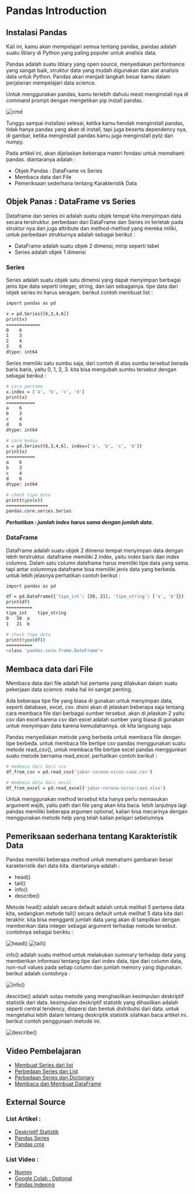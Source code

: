 <h1>Pandas Introduction</h1>

<h2>Instalasi Pandas</h2>

Kali ini, kamu akan mempelajari semua tentang pandas, pandas adalah suatu liblary di Python yang paling populer untuk analisis data.

Pandas adalah suatu liblary yang open source, menyediakan performance yang sangat baik, struktur data yang mudah digunakan dan alat analisis data untuk Python. Pandas akan menjadi langkah besar kamu dalam perjalanan mempelajari data science.

Untuk menggunakan pandas, kamu terlebih dahulu mesti menginstall nya di command prompt dengan mengetikan pip install pandas.

<img src="https://github.com/boyzitakazi/Source-Code-Belajar/blob/master/Python%20Course%20For%20Data%20Science/img/cmd.png" alt="cmd">

Tunggu sampai installasi selesai, ketika kamu hendak menginstall pandas, tidak hanya pandas yang akan di install, tapi juga beserta dependency nya, di gambar, ketika menginstall pandas kamu juga menginstall pytz dan numpy.

Pada artikel ini, akan dijelaskan beberapa materi fondasi untuk memahami pandas. diantaranya adalah :
<ul>
    <li>Objek Pandas : DataFrame vs Series</li>
    <li>Membaca data dari File</li>
    <li>Pemeriksaan sederhana tentang Karakteristik Data</li>
</ul>

<h2>Objek Panas : DataFrame vs Series</h2>

Dataframe dan series ini adalah suatu objek tempat kita menyimpan data secara terstruktur. perbedaan dari DataFrame dan Series ini terletak pada struktur nya dan juga attribute dan method-method yang mereka miliki, untuk perbedaan strukturnya adalah sebagai berikut :

<ul>
    <li>DataFrame adalah suatu objek 2 dimensi, mirip seperti tabel</li>
    <li>Series adalah objek 1 dimensi</li>
</ul>

<h3>Series</h3>

Series adalah suatu objek satu dimensi yang dapat menyimpan berbagai jenis tipe data seperti integer, string, dan lain sebagainya. tipe data dari objek series ini harus seragam. berikut contoh membuat list :

```sh
import pandas as pd

x = pd.Series([6,3,4,6])
print(x)
=============
0    6
1    3
2    4
3    6
dtype: int64
```

Series memiliki satu sumbu saja, dari contoh di atas sumbu tersebut berada baris baris, yaitu 0, 1, 2, 3. kita bisa mengubah sumbu tersebut dengan sebagai berikut :

```sh
# cara pertama
x.index = ['a', 'b', 'c', 'd']
print(x)
===========
a    6
b    3
c    4
d    6
dtype: int64
```
```sh
# cara kedua
x = pd.Series([6,3,4,6], index=['a', 'b', 'c', 'd'])
print(x)
===========
a    6
b    3
c    4
d    6
dtype: int64

# check tipe data
print(type(x))
================
pandas.core.series.Series
```

<b><i>Perhatikan : jumlah index harus sama dengan jumlah data.</i></b>

<h3>DataFrame</h3>

DataFrame adalah suatu objek 2 dimensi tempat menyimpan data dengan lebih terstruktur. dataframe memiliki 2 index, yaitu index baris dan index columns. Dalam satu column dataframe harus memiliki tipe data yang sama. tapi antar columnnya dataframe bisa memiliki jenis data yang berbeda. untuk lebih jelasnya perhatikan contoh berikut :

```sh
import pandas as pd

df = pd.DataFrame({'tipe_int': [50, 21], 'tipe_string': ['a', 'b']})
print(df)
==========
tipe_int    tipe_string
0 	50 	a
1 	21 	b

# check tipe data
print(type(df))
==========
<class 'pandas.core.frame.DataFrame'>
```

<h2>Membaca data dari File</h2>

Membaca data dari file adalah hal pertama yang dilakukan dalam suatu pekerjaan data science. maka hal ini sangat penting.

Ada beberapa tipe file yang biasa di gunakan untuk menyimpan data, seperti database, excel, csv. disini akan di jelaskan beberapa saja tentang cara membaca file dari berbagai sumber tersebut. akan di jelaskan 2 yaitu csv dan excel karena csv dan excel adalah sumber yang biasa di gunakan untuk menyimpan data karena kemudahannya. ok kita langsung saja.

Pandas menyediakan metode yang berbeda untuk membaca file dengan tipe berbeda. untuk membaca file bertipe csv pandas menggunakan suatu metode read_csv(), untuk membaca file bertipe excel pandas menggunkan suatu metode bernama read_excel. perhatikan contoh berikut :

```sh
# membaca dari dari csv
df_from_csv = pd.read_csv('jabar-corona-virus-case.csv')

# membaca data dari excel
df_from_excel = pd.read_excel('jabar-corona-virus-case.xlsx')
```

Untuk menggunakan method tersebut kita hanya perlu memasukan argument wajib, yaitu path dari file yang akan kita baca. lebih lanjutnya lagi pandas memiliki beberapa argumen optional, kalian bisa mecarinya dengan menggunakan metode help yang telah kalian pelajari sebelumnya

<h2>Pemeriksaan sederhana tentang Karakteristik Data</h2>

Pandas memiliki beberapa method untuk memahami gambaran besar karakteristik dari data kita. diantaranya adalah :

<ul>
    <li>head()</li>
    <li>tail()</li>
    <li>info()</li>
    <li>describe()</li>
</ul>

Metode head() adalah secara default adalah untuk melihat 5 pertama data kita, sedangkan metode tail() secara default untuk melihat 5 data kita dari terakhir. kita bisa mengganti jumlah data yang akan di tampilkan dengan memberikan data integer sebagai argument terhadap metode tersebut. contohnya sebagai beriktu :

<img src="https://github.com/boyzitakazi/Source-Code-Belajar/blob/master/Python%20Course%20For%20Data%20Science/img/0head.png" alt="head()">
<img src="https://github.com/boyzitakazi/Source-Code-Belajar/blob/master/Python%20Course%20For%20Data%20Science/img/1tail.png" alt="tail()">

info() adalah suatu method untuk melakukan summary terhadap data yang memberikan informasi tentang tipe dari index data, tipe dari column data, non-null values pada setiap column dan jumlah memory yang digunakan. berikut adalah contohnya :

<img src="https://github.com/boyzitakazi/Source-Code-Belajar/blob/master/Python%20Course%20For%20Data%20Science/img/2info.png" alt="info()">

descirbe() adalah sutau metode yang menghasilkan kesimpulan deskriptif statistik dari data. kesimpulan deskriptif statistik yang dihasilkan adalah seperti central tendency, dispersi dan bentuk distributsi dari data. untuk mengetahui lebih dalam tentang deskriptik statistik silahkan baca artikel ini. berikut contoh penggunaan metode ini.

<img src="https://github.com/boyzitakazi/Source-Code-Belajar/blob/master/Python%20Course%20For%20Data%20Science/img/3describe.png" alt="describe()">

<h2>Video Pembelajaran</h2>
<ul>
    <li><a href="https://youtu.be/3sU4Fn9w_ag">Membuat Series dari list</a></li>
    <li><a href="https://youtu.be/j-o7vsiWafg">Perbedaan Series dan List</a></li>
    <li><a href="https://youtu.be/fg4HNG17qgI">Perbedaan Series dan Dictionary</a></li>
    <li><a href="https://youtu.be/vKnx8sr9xHo">Membaca dan Membuat DataFrame</a></li>
</ul>

<h2>External Source</h2>

<h3>List Artikel :</h3>
<ul>
    <li><a href="https://www.yuksinau.id/statistika-deskriptif/">Deskriptif Statistik</a></li>
    <li><a href="https://petruknisme.com/2019/04/15/pengenalan-pandas-dan-series/">Pandas Series</a></li>
    <li><a href="https://code.tutsplus.com/id/tutorials/introducing-pandas–cms-26514">Pandas cms</a></li>
</ul>

<h3>List Video :</h3>
<ul>
    <li><a href="https://www.youtube.com/watch?v=06cjWxfk-Zc&list=PLxBhf17jrfxEFnWyV4nuRZ24MglbAjZTE">Numpy</a></li>
    <li><a href="https://www.youtube.com/watch?v=3krwFrozpek&list=PLxBhf17jrfxEFnWyV4nuRZ24MglbAjZTE&index=2">Google Colab : Optional</a></li>
    <li><a href="https://www.youtube.com/watch?v=qghFcRSdCSk&list=PLxBhf17jrfxEFnWyV4nuRZ24MglbAjZTE&index=3">Pandas Indexing</a></li>
</ul>
